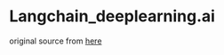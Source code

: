 # Langchain_deeplearning.ai

original source from [here](https://www.deeplearning.ai/short-courses/langchain-chat-with-your-data/)
